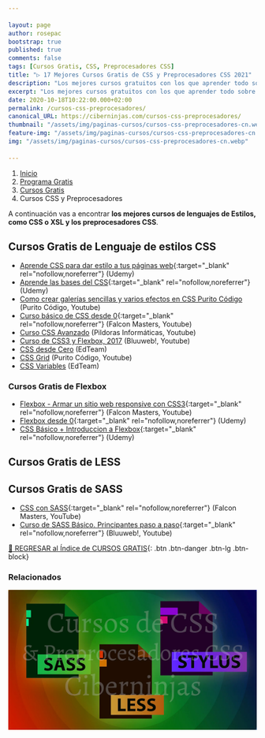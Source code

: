 ```yaml
---

layout: page
author: rosepac
bootstrap: true
published: true
comments: false
tags: [Cursos Gratis, CSS, Preprocesadores CSS]
title: "▷ 17 Mejores Cursos Gratis de CSS y Preprocesadores CSS 2021"
description: "Los mejores cursos gratuitos con los que aprender todo sobre CSS y los preprocesadores CSS, desde cero hasta nivel experto"
excerpt: "Los mejores cursos gratuitos con los que aprender todo sobre CSS y los preprocesadores CSS, desde cero hasta nivel experto"
date: 2020-10-18T10:22:00.000+02:00
permalink: /cursos-css-preprocesadores/
canonical_URL: https://ciberninjas.com/cursos-css-preprocesadores/
thumbnail: "/assets/img/paginas-cursos/cursos-css-preprocesadores-cn.webp"
feature-img: "/assets/img/paginas-cursos/cursos-css-preprocesadores-cn.webp"
img: "/assets/img/paginas-cursos/cursos-css-preprocesadores-cn.webp"

---
```


<div class="hidden-sm-down">
<nav aria-label="breadcrumb">
  <ol class="breadcrumb">
    <li class="breadcrumb-item"><a href="/">Inicio</a></li>
    <li class="breadcrumb-item"><a href="/programa-gratis/">Programa Gratis</a></li>
    <li class="breadcrumb-item"><a href="/cursos-tecnologia/">Cursos Gratis</a></li>
    <li class="breadcrumb-item active" aria-current="page">Cursos CSS y Preprocesadores</li>
  </ol>
</nav>
</div>

<script type="application/ld+json">
{
 "@context": "https://schema.org",
 "@type": "BreadcrumbList",
 "itemListElement":
 [
  {
   "@type": "ListItem",
   "position": 1,
   "item":
   {
    "@id": "https://ciberninjas.com/programa-gratis/",
    "name": "Programar Gratis"
    }
  },
  {
   "@type": "ListItem",
   "position": 2,
   "item":
   {
    "@id": "https://ciberninjas.com/cursos-tecnologia/",
    "name": "Los Mejores Cursos GRATIS de Programación y Tecnología Online 2021"
    }
  },
  {
   "@type": "ListItem",
  "position": 3,
  "item":
   {
     "@id": "https://ciberninjas.com/cursos-css-preprocesadores/",
     "name": "Los Mejores Cursos Gratis de CSS y Preprocesadores CSS 2021"
   }
  }
 ]
}
</script>

A continuación vas a encontrar **los mejores cursos de lenguajes de Estilos, como CSS o XSL y los preprocesadores CSS**.
<!-- css, xsl, dssl, jsss, sass, less, stylus, postcss, Syntax -->

## **Cursos Gratis de Lenguaje de estilos CSS**

- [Aprende CSS para dar estilo a tus páginas web](https://click.linksynergy.com/deeplink?id=W9Gem8jDoic&mid=39197&murl=https%3A%2F%2Fwww.udemy.com%2Fcourse%2Faprende-css-para-dar-estilo-a-tus-paginas-web%2F){:target="_blank" rel="nofollow,noreferrer"} (Udemy)
- [Aprende las bases del CSS](https://click.linksynergy.com/deeplink?id=W9Gem8jDoic&mid=39197&murl=https%3A%2F%2Fwww.udemy.com%2Fcourse%2Fcurso-basico-de-css%2F){:target="_blank" rel="nofollow,noreferrer"} (Udemy)
- [Como crear galerías sencillas y varios efectos en CSS Purito Código](/👨‍🏫-galerias-varios-efectos-css-purito-codigo) (Purito Código, Youtube)
- [Curso básico de CSS desde 0](https://www.youtube.com/playlist?list=PLhSj3UTs2_yU0fGoS1bjpHqky4kCEmTbR){:target="_blank" rel="nofollow,noreferrer"} (Falcon Masters, Youtube)
- [Curso CSS Avanzado](https://www.youtube.com/playlist?list=PLU8oAlHdN5BmpUDdnWSglIIHfIosElaVN) (Pildoras Informáticas, Youtube)
- [Curso de CSS3 y Flexbox, 2017](https://www.youtube.com/playlist?list=PLPl81lqbj-4LGQgD3f0WPIol1RT8fML3u) (Bluuweb!, Youtube)
- [CSS desde Cero](https://ed.team/cursos/css) (EdTeam)
- [CSS Grid](/👨‍🏫-curso-css-grid-purito-codigo) (Purito Código, Youtube)
- [CSS Variables](https://ed.team/cursos/variables-css) (EdTeam)

### **Cursos Gratis de Flexbox**

- [Flexbox - Armar un sitio web responsive con CSS3](https://www.youtube.com/playlist?list=PLPl81lqbj-4JfZ9Ln5ojAl1GiORf2aK9U){:target="_blank" rel="nofollow,noreferrer"} (Falcon Masters, Youtube)
- [Flexbox desde 0](https://click.linksynergy.com/deeplink?id=W9Gem8jDoic&mid=39197&murl=https%3A%2F%2Fwww.udemy.com%2Fcourse%2Fcurso-de-flexbox-desde-0%2F){:target="_blank" rel="nofollow,noreferrer"} (Udemy)
- [CSS Básico + Introduccion a Flexbox](https://click.linksynergy.com/deeplink?id=W9Gem8jDoic&mid=39197&murl=https%3A%2F%2Fwww.udemy.com%2Fcourse%2Fcss-basico-css-desde-cero%2F){:target="_blank" rel="nofollow,noreferrer"} (Udemy)

## **Cursos Gratis de LESS**

## **Cursos Gratis de SASS**

- [CSS con SASS](https://www.youtube.com/playlist?list=PLhSj3UTs2_yVyMlZyW-NAbgjtgAgLBzFP){:target="_blank" rel="nofollow,noreferrer"} (Falcon Masters, YouTube)
- [Curso de SASS Básico. Principantes paso a paso](https://www.youtube.com/playlist?list=PLPl81lqbj-4I4VwUdjbV2iFg7wispiXKP){:target="_blank" rel="nofollow,noreferrer"} (Bluuweb!, Youtube)

[🏡 REGRESAR al Índice de CURSOS GRATIS](https://ciberninjas.com/cursos-tecnologia/ "Regresar al índice de Cursos Gratis de Tecnología"){: .btn .btn-danger .btn-lg .btn-block}

### **Relacionados** <!-- omit in toc -->

![Los mejores cursos gratuitos con los que aprender todo sobre CSS y los preprocesadores CSS, desde cero hasta nivel experto](/assets/img/paginas-cursos/cursos-css-preprocesadores-cn.webp "Los mejores cursos gratuitos con los que aprender todo sobre CSS y los preprocesadores CSS, desde cero hasta nivel experto")